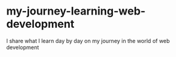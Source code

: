 # my-journey-learning-web-development
I share what I learn day by day on my journey in the world of web development
